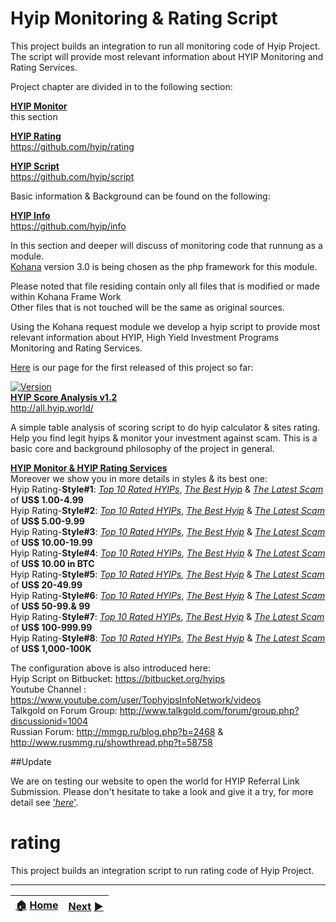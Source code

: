 # Hyip Monitoring & Rating Script
This project builds an integration to run all monitoring code of Hyip Project.   
The script will provide most relevant information about HYIP Monitoring and Rating Services.  

Project chapter are divided in to the following section:

[**HYIP Monitor**][1]  
this section  

[**HYIP Rating**][1]  
<https://github.com/hyip/rating>  

[**HYIP Script**][1]  
<https://github.com/hyip/script>  

Basic information & Background can be found on the following:  

[**HYIP Info**][1]  
<https://github.com/hyip/info>  
  
In this section and deeper will discuss of monitoring code that runnung as a module.    
[Kohana](https://kohanaframework.org/) version 3.0 is being chosen as the php framework for this module.  

Please noted that file residing contain only all files that is modified or made within Kohana Frame Work  
Other files that is not touched will be the same as original sources. 

Using the Kohana request module we develop a hyip script to provide most relevant information about HYIP, High Yield Investment Programs Monitoring and Rating Services.

[Here](https://tophyipmonitor.wordpress.com/2015/05/17/hyip-analysis/) is our page for the first released of this project so far:

[![Version](https://hyip-world.appspot.com/UA-51930984-2/github/monitor?gif=v1.2)](http://all.hyip.world/)  
<a href="http://all.hyip.world/" title="HYIP Score Analysis v1.2" target="_blank">
**HYIP Score Analysis v1.2**</a>  
<http://all.hyip.world/>

A simple table analysis of scoring script to do hyip calculator & sites rating. Help you find legit hyips & monitor your investment against scam. This is a basic core and background philosophy of the project in general.
 
[**HYIP Monitor & HYIP Rating Services**][1]  
Moreover we show you in more details in styles & its best one:    
Hyip Rating-**Style#1**: [*Top 10 Rated HYIPs*](http://tophyips.info/monitor/hyip-rating/style-1), [*The Best Hyip*](http://tophyips.info/monitor/hyip-rating/style-1/best-1) & [*The Latest Scam*](http://tophyips.info/monitor/hyip-scam/style-1) of **US$ 1.00-4.99**  
Hyip Rating-**Style#2**: [*Top 10 Rated HYIPs*](http://tophyips.info/monitor/hyip-rating/style-2), [*The Best Hyip*](http://tophyips.info/monitor/hyip-rating/style-2/best-1) & [*The Latest Scam*](http://tophyips.info/monitor/hyip-scam/style-2) of **US$ 5.00-9.99**  
Hyip Rating-**Style#3**: [*Top 10 Rated HYIPs*](http://tophyips.info/monitor/hyip-rating/style-3), [*The Best Hyip*](http://tophyips.info/monitor/hyip-rating/style-3/best-1) & [*The Latest Scam*](http://tophyips.info/monitor/hyip-scam/style-3) of **US$ 10.00-19.99**  
Hyip Rating-**Style#4**: [*Top 10 Rated HYIPs*](http://tophyips.info/monitor/hyip-rating/style-4), [*The Best Hyip*](http://tophyips.info/monitor/hyip-rating/style-4/best-1) & [*The Latest Scam*](http://tophyips.info/monitor/hyip-scam/style-4) of **US$ 10.00 in BTC**  
Hyip Rating-**Style#5**: [*Top 10 Rated HYIPs*](http://tophyips.info/monitor/hyip-rating/style-5), [*The Best Hyip*](http://tophyips.info/monitor/hyip-rating/style-5/best-1) & [*The Latest Scam*](http://tophyips.info/monitor/hyip-scam/style-5) of **US$ 20-49.99**  
Hyip Rating-**Style#6**: [*Top 10 Rated HYIPs*](http://tophyips.info/monitor/hyip-rating/style-6), [*The Best Hyip*](http://tophyips.info/monitor/hyip-rating/style-6/best-1) & [*The Latest Scam*](http://tophyips.info/monitor/hyip-scam/style-6) of **US$ 50-99.& 99**  
Hyip Rating-**Style#7**: [*Top 10 Rated HYIPs*](http://tophyips.info/monitor/hyip-rating/style-7), [*The Best Hyip*](http://tophyips.info/monitor/hyip-rating/style-7/best-1) & [*The Latest Scam*](http://tophyips.info/monitor/hyip-scam/style-7) of **US$ 100-999.99**  
Hyip Rating-**Style#8**: [*Top 10 Rated HYIPs*](http://tophyips.info/monitor/hyip-rating/style-8), [*The Best Hyip*](http://tophyips.info/monitor/hyip-rating/style-8/best-1) & [*The Latest Scam*](http://tophyips.info/monitor/hyip-scam/style-8) of **US$ 1,000-100K**  


The configuration above is also introduced here:  
Hyip Script on Bitbucket: https://bitbucket.org/hyips  
Youtube Channel : https://www.youtube.com/user/TophyipsInfoNetwork/videos  
Talkgold on Forum Group: http://www.talkgold.com/forum/group.php?discussionid=1004  
Russian Forum: http://mmgp.ru/blog.php?b=2468 & http://www.rusmmg.ru/showthread.php?t=58758

##Update

We are on testing our website to open the world for HYIP Referral Link Submission. Please don't hesitate to take a look and give it a try, for more detail see ['*here*'](http://hyip.world/).

# rating
This project builds an integration script to run rating code of Hyip Project.

***
|[:house:](https://github.com/hyip) [Home](https://github.com/hyip)|[Next](https://github.com/hyiprating/hyiprating.github.io) [:arrow_forward:](https://github.com/hyiprating/hyiprating.github.io)|
|:----|----:|


  [1]: https://github.com/hyip/info
